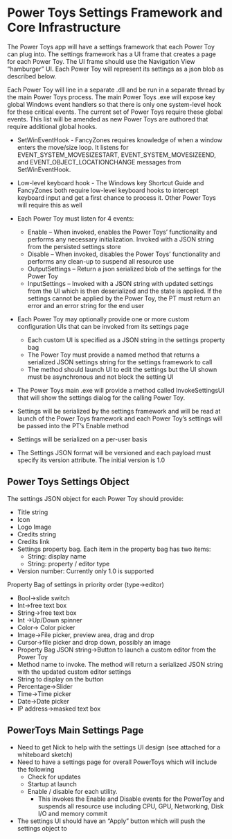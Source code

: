 # Power Toys Settings Framework and Core Infrastructure
The Power  Toys app will have a settings framework that each Power Toy can plug into.  The settings framework has a UI frame that creates a page for each Power Toy.  The UI frame should use the Navigation View “hamburger” UI.  Each Power Toy will represent its settings as a json blob as described below.  

Each Power Toy will line in a separate .dll and be run in a separate thread by the main Power Toys process.  The main Power Toys .exe will expose key global Windows event handlers so that there is only one system-level hook for these critical events.  The current set of Power Toys require these global events.  This list will be amended as new Power Toys are authored that require additional global hooks.
* SetWinEventHook - FancyZones requires knowledge of when a window enters the move/size loop. It listens for EVENT_SYSTEM_MOVESIZESTART, EVENT_SYSTEM_MOVESIZEEND, and EVENT_OBJECT_LOCATIONCHANGE messages from SetWinEventHook.
* Low-level keyboard hook - The Windows key Shortcut Guide and FancyZones both require low-level keyboard hooks to intercept keyboard input and get a first chance to process it.  Other Power Toys will require this as well

* Each Power Toy must listen for 4 events:
    * Enable – When invoked, enables the Power Toys’ functionality and performs any necessary initialization.  Invoked with a JSON string from the persisted settings store
    * Disable – When invoked, disables the Power Toys’ functionality and performs any clean-up to suspend all resource use
    * OutputSettings – Return a json serialized blob of the settings for the Power Toy
    * InputSettings – Invoked with a JSON string with updated settings from the UI which is then deserialized and the state is applied.  If the settings cannot be applied by the Power Toy, the PT must return an error and an error string for the end user
* Each Power Toy may optionally provide one or more custom configuration UIs that can be invoked from its settings page
    * Each custom UI is specified as a JSON string in the settings property bag
    * The Power Toy must provide a named method that returns a serialized JSON settings string for the settings framework to call
    * The method should launch UI to edit the settings but the UI shown must be asynchronous and not block the setting UI
* The Power Toys main .exe will provide a method called InvokeSettingsUI that will show the settings dialog for the calling Power Toy.   
* Settings will be serialized by the settings framework and will be read at launch of the Power Toys framework and each Power Toy’s settings will be passed into the PT’s Enable method
* Settings will be serialized on a per-user basis
* The Settings JSON format will be versioned and each payload must specify its version attribute.  The initial version is 1.0
 
## Power Toys Settings Object
The settings JSON object for each Power Toy should provide:
* Title string
* Icon
* Logo Image
* Credits string
* Credits link
* Settings property bag.  Each item in the property bag has two items:
   * String: display name
   * String: property / editor type
* Version number: Currently only 1.0 is supported

Property Bag of settings in priority order (type->editor)
* Bool->slide switch
* Int->free text box
* String->free text box
* Int ->Up/Down spinner
* Color-> Color picker
* Image->File picker, preview area, drag and drop
* Cursor->file picker and drop down, possibly an image
* Property Bag JSON string->Button to launch a custom editor from the Power Toy
* Method name to invoke.  The method will return a serialized JSON string with the updated custom editor settings
* String to display on the button
* Percentage->Slider
* Time->Time picker
* Date->Date picker
* IP address->masked text box
 
## PowerToys Main Settings Page
* Need to get Nick to help with the settings UI design (see attached for a whiteboard sketch)
* Need to have a settings page for overall PowerToys which will include the following
    * Check for updates
    * Startup at launch
    * Enable / disable for each utility.  
        * This invokes the Enable and Disable events for the PowerToy and suspends all resource use including CPU, GPU, Networking, Disk I/O and memory commit
* The settings UI should have an “Apply” button which will push the settings object to 
